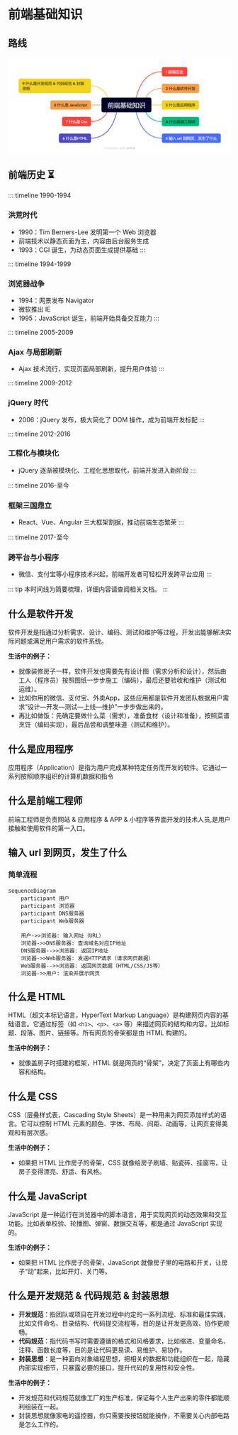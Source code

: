 # 前端基础知识


## 路线
![alt text](../public/frontendBase.png)

## 前端历史 ⏳

::: timeline 1990-1994
### 洪荒时代
- 1990：Tim Berners-Lee 发明第一个 Web 浏览器
- 前端技术以静态页面为主，内容由后台服务生成
- 1993：CGI 诞生，为动态页面生成提供基础
:::

::: timeline 1994-1999
### 浏览器战争
- 1994：网景发布 Navigator
- 微软推出 IE
- 1995：JavaScript 诞生，前端开始具备交互能力
:::

::: timeline 2005-2009
### Ajax 与局部刷新
- Ajax 技术流行，实现页面局部刷新，提升用户体验
:::

::: timeline 2009-2012
### jQuery 时代
- 2006：jQuery 发布，极大简化了 DOM 操作，成为前端开发标配
:::

::: timeline 2012-2016
### 工程化与模块化
- jQuery 逐渐被模块化、工程化思想取代，前端开发进入新阶段
:::

::: timeline 2016-至今
### 框架三国鼎立
- React、Vue、Angular 三大框架割据，推动前端生态繁荣
:::

::: timeline 2017-至今
### 跨平台与小程序
- 微信、支付宝等小程序技术兴起，前端开发者可轻松开发跨平台应用
:::

::: tip
本时间线为简要梳理，详细内容请查阅相关文档。
:::


## 什么是软件开发
软件开发是指通过分析需求、设计、编码、测试和维护等过程，开发出能够解决实际问题或满足用户需求的软件系统。

**生活中的例子：**

- 就像装修房子一样，软件开发也需要先有设计图（需求分析和设计），然后由工人（程序员）按照图纸一步步施工（编码），最后还要验收和维护（测试和运维）。
- 比如你用的微信、支付宝、外卖App，这些应用都是软件开发团队根据用户需求“设计—开发—测试—上线—维护”一步步做出来的。
- 再比如做饭：先确定要做什么菜（需求），准备食材（设计和准备），按照菜谱烹饪（编码实现），最后品尝和调整味道（测试和维护）。


## 什么是应用程序
应用程序（Application）是指为用户完成某种特定任务而开发的软件。它通过一系列按照顺序组织的计算机数据和指令


## 什么是前端工程师
前端工程师是负责网站 & 应用程序 & APP & 小程序等界面开发的技术人员,是用户接触和使用软件的第一入口。


## 输入 url 到网页，发生了什么
### 简单流程
```mermaid
sequenceDiagram
    participant 用户
    participant 浏览器
    participant DNS服务器
    participant Web服务器

    用户->>浏览器: 输入网址（URL）
    浏览器->>DNS服务器: 查询域名对应IP地址
    DNS服务器-->>浏览器: 返回IP地址
    浏览器->>Web服务器: 发送HTTP请求（请求网页数据）
    Web服务器-->>浏览器: 返回网页数据（HTML/CSS/JS等）
    浏览器->>用户: 渲染并展示网页
```

## 什么是 HTML

HTML（超文本标记语言，HyperText Markup Language）是构建网页内容的基础语言。它通过标签（如 `<h1>`、`<p>`、`<a>` 等）来描述网页的结构和内容，比如标题、段落、图片、链接等。所有网页的骨架都是由 HTML 构建的。

**生活中的例子：**
- 就像盖房子时搭建的框架，HTML 就是网页的“骨架”，决定了页面上有哪些内容和结构。



## 什么是 CSS

CSS（层叠样式表，Cascading Style Sheets）是一种用来为网页添加样式的语言。它可以控制 HTML 元素的颜色、字体、布局、间距、动画等，让网页变得美观和有层次感。

**生活中的例子：**
- 如果把 HTML 比作房子的骨架，CSS 就像给房子刷墙、贴瓷砖、挂窗帘，让房子变得漂亮、舒适、有风格。

## 什么是 JavaScript

JavaScript 是一种运行在浏览器中的脚本语言，用于实现网页的动态效果和交互功能。比如表单校验、轮播图、弹窗、数据交互等，都是通过 JavaScript 实现的。

**生活中的例子：**
- 如果把 HTML 比作房子的骨架，JavaScript 就像房子里的电路和开关，让房子“动”起来，比如开灯、关门等。




## 什么是开发规范 & 代码规范 & 封装思想

- **开发规范**：指团队或项目在开发过程中约定的一系列流程、标准和最佳实践，比如文件命名、目录结构、代码提交流程等，目的是让开发更高效、协作更顺畅。
- **代码规范**：指代码书写时需要遵循的格式和风格要求，比如缩进、变量命名、注释、函数长度等，目的是让代码更易读、易维护、易协作。
- **封装思想**：是一种面向对象编程思想，把相关的数据和功能组织在一起，隐藏内部实现细节，只暴露必要的接口，提升代码的复用性和安全性。

**生活中的例子：**
- 开发规范和代码规范就像工厂的生产标准，保证每个人生产出来的零件都能顺利组装在一起。
- 封装思想就像家电的遥控器，你只需要按按钮就能操作，不需要关心内部电路是怎么工作的。
